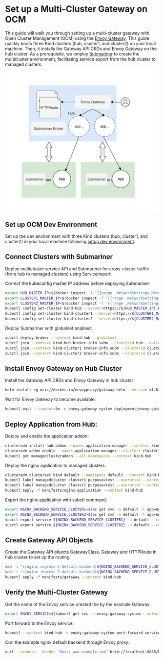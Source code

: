 # Set up a Multi-Cluster Gateway on OCM

This guide will walk you through setting up a multi-cluster gateway with Open Cluster Management (OCM) using the [Envoy Gateway](https://gateway.envoyproxy.io/). This guide quickly boots three Kind clusters (hub, cluster1, and cluster2) on your local machine. Then, it installs the Gateway API CRDs and Envoy Gateway on the hub cluster. As a prerequisite, we employ [Submariner](https://submariner.io/) to create the multicluster environment, facilitating service export from the hub cluster to managed clusters.

![multicluster-gateway](multicluster-gateway.svg)

## Set up OCM Dev Environment

Set up the dev environment with three Kind clusters (hub, cluster1, and cluster2) in your local machine following [setup dev environment](../setup-dev-environment).

## Connect Clusters with Submariner

Deploy multicluster service API and Submariner for cross-cluster traffic (from hub to managed clusters) using ServiceImport.

Correct the kubeconfig master IP address before deploying Submariner:

```bash
export HUB_MASTER_IP=$(docker inspect -f '{{range .NetworkSettings.Networks}}{{.IPAddress}}{{end}}' hub-control-plane)
export CLUSTER1_MASTER_IP=$(docker inspect -f '{{range .NetworkSettings.Networks}}{{.IPAddress}}{{end}}' cluster1-control-plane)
export CLUSTER2_MASTER_IP=$(docker inspect -f '{{range .NetworkSettings.Networks}}{{.IPAddress}}{{end}}' cluster2-control-plane)
kubectl config set-cluster kind-hub --server=https://${HUB_MASTER_IP}:6443
kubectl config set-cluster kind-cluster1 --server=https://${CLUSTER1_MASTER_IP}:6443
kubectl config set-cluster kind-cluster2 --server=https://${CLUSTER2_MASTER_IP}:6443
```

Deploy Submariner with globalnet enabled:

```bash
subctl deploy-broker --context kind-hub --globalnet
subctl join --context kind-hub broker-info.subm --clusterid hub --natt=false
subctl join --context kind-cluster1 broker-info.subm --clusterid cluster1 --natt=false
subctl join --context kind-cluster2 broker-info.subm --clusterid cluster2 --natt=false
```

## Install Envoy Gateway on Hub Cluster

Install the Gateway API CRDs and Envoy Gateway in hub cluster:

```bash
helm install eg oci://docker.io/envoyproxy/gateway-helm --version v1.0.1 -n envoy-gateway-system --create-namespace --kube-context kind-hub
```

Wait for Envoy Gateway to become available:

```bash
kubectl wait --timeout=5m -n envoy-gateway-system deployment/envoy-gateway --for=condition=Available --context kind-hub
```

## Deploy Application from Hub:

Deploy and enable the application addon:

```bash
clusteradm install hub-addon --names application-manager --context kind-hub
clusteradm addon enable --names application-manager --clusters cluster1,cluster2 --context kind-hub
kubectl get managedclusteraddon --all-namespaces --context kind-hub
```

Deploy the nginx application to managed clusters:

```bash
clusteradm clusterset bind default --namespace default --context kind-hub
kubectl label managedcluster cluster1 purpose=test --overwrite --context kind-hub
kubectl label managedcluster cluster2 purpose=test --overwrite --context kind-hub
kubectl apply -f manifests/nginx-application --context kind-hub
```

Export the nginx application with subctl command:

```bash
export NGINX_BACKEND_SERVICE_CLUSTER1=$(oc get svc -n default -l app=nginx-ingress,component=default-backend -o jsonpath='{.items[0].metadata.name}' --context kind-cluster1)
export NGINX_BACKEND_SERVICE_CLUSTER2=$(oc get svc -n default -l app=nginx-ingress,component=default-backend -o jsonpath='{.items[0].metadata.name}' --context kind-cluster2)
subctl export service ${NGINX_BACKEND_SERVICE_CLUSTER1} -n default --context kind-cluster1
subctl export service ${NGINX_BACKEND_SERVICE_CLUSTER2} -n default --context kind-cluster2
```

## Create Gateway API Objects

Create the Gateway API objects GatewayClass, Gateway and HTTPRoute in hub cluster to set up the routing:

```bash
sed -i "s|nginx-ingress-1-default-backend|${NGINX_BACKEND_SERVICE_CLUSTER1}|g" manifests/gateway/httproute.yaml
sed -i "s|nginx-ingress-2-default-backend|${NGINX_BACKEND_SERVICE_CLUSTER2}|g" manifests/gateway/httproute.yaml
kubectl apply -f manifests/gateway --context kind-hub
```

## Verify the Multi-Cluster Gateway

Get the name of the Envoy service created the by the example Gateway:

```bash
export ENVOY_SERVICE=$(kubectl get svc -n envoy-gateway-system --selector=gateway.envoyproxy.io/owning-gateway-namespace=default,gateway.envoyproxy.io/owning-gateway-name=eg -o jsonpath='{.items[0].metadata.name}' --context kind-hub)
```

Port forward to the Envoy service:

```bash
kubectl --context kind-hub -n envoy-gateway-system port-forward service/${ENVOY_SERVICE} 8888:80 &
```

Curl the example nginx default backend through Envoy proxy:

```bash
curl --verbose --header "Host: www.example.com" http://localhost:8888/healthz
```
